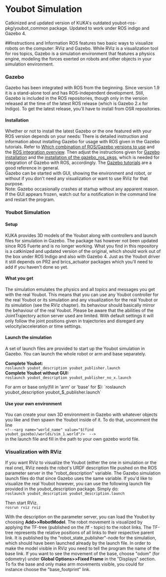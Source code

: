 # Youbot Simulation

Catkinized and updated version of KUKA's outdated youbot-ros-pkg/youbot_common package. Updated to work under ROS indigo and Gazebo 4.

##Instructions and Information
ROS features two basic ways to visualize robots on the computer: RViz and Gazebo. While RViz is a visualization tool for ros topics, Gazebo is a simulation environment that features a physics engine, modeling the forces exerted on robots and other objects in your simulation environment.

### Gazebo
Gazebo has been integrated with ROS from the beginning. Since version 1.9 it is a stand-alone tool and has ROS-independent development. Still, Gazebo is included in the ROS repositories, though only in the version released at the time of the latest ROS release (which is Gazebo 2.x for Indigo). To get the latest release, you'll have to install from OSR repositories.
#### Installation
Whether or not to install the latest Gazebo or the one featured with your ROS version depends on your needs: There is detailed instruction and information about installing Gazebo for usage with ROS given in the Gazebo tutorials. Refer to [Which combination of ROS/Gazebo versions to use](http://gazebosim.org/tutorials?tut=ros_wrapper_versions&cat=connect_ros) and the [ROS integration overview](http://gazebosim.org/tutorials?tut=ros_overview&cat=connect_ros). Then adjust the instructions given for [Gazebo installation](http://gazebosim.org/tutorials?cat=install) and the [installation of the gazebo_ros_pkgs](http://gazebosim.org/tutorials?tut=ros_installing&cat=connect_ros), which is needed for integration of Gazebo with ROS, accordingly. The [Gazebo tutorials](http://gazebosim.org/tutorials) are a good reference in general.  
Gazebo can be started with GUI, showing the environment and robot, or without if you don't need any visualization or want to use RViz for that purpose.  
Note: Gazebo occasionally crashes at startup without any apparent reason. If the GUI appears frozen, watch out for a notification in the command line and restart the program.

### Youbot Simulation
#### Setup
KUKA provides 3D models of the Youbot along with controllers and launch files for simulation in Gazebo. The package has however not been updated since ROS Fuerte and is no longer working. What you find in this repository is a catkinized and updated version of the original, which should work out of the box under ROS Indigo and also with Gazebo 4. Just as the Youbot driver it still depends on PR2 and brics_actuator packages which you'll need to add if you haven't done so yet.
#### What you get
The simulation emulates the physics and all topics and messages you get with the real Youbot. This means that you can use any Youbot controller for the real Youbot or its simulation and any visualization for the real Youbot or its simulation (see the RViz chapter). Its behaviour should basically mirror the behaviour of the real Youbot. Please be aware that the abilities of the JointTrajectory action server used are limited. With default settings it will only follow the joint positions given in trajectories and disregard any velocity/acceleration or time settings.
#### Launch the simulation
A set of launch files are provided to start up the Youbot simulation in Gazebo. You can launch the whole robot or arm and base separately.  
  
**Complete Youbot:**  
`roslaunch youbot_description youbot_publisher.launch`  
**Complete Youbot without GUI:**  
`roslaunch youbot_description youbot_publisher_no_x.launch`
  
  
For arm or base only(fill in 'arm' or 'base' for $):  
`roslaunch youbot_description youbot_$_publisher.launch`
#### Use your own environment
You can create your own 3D environment in Gazebo with whatever objects you like and then spawn the Youbot inside of it. To do that, uncomment the line  
`<!--<arg name="world_name" value="$(find youbot_gazebo)/worlds/sim_1.world"/>	--> `  
in the launch file and fill in the path to your own gazebo world file.

### Visualization with RViz
If you want RViz to visualize the Youbot (either the one in simulation or the real one), RViz needs the robot's URDF description file pushed on the ROS parameter server in the "robot_description" variable. The Gazebo simulation launch files do that since Gazebo uses the same variable. If you'd like to visualize the real Youbot however, you can use the following launch file provided in the youbot_description package. Simply do:  
`roslaunch youbot_description youbot_description.launch`  
  
Then start RViz.    
`rosrun rviz rviz`  
  
With the description on the parameter server, you can load the Youbot by choosing **Add>>RobotModel**. The robot movement is visualized by applying the TF-tree (published on the /tf - topic) to the robot links. The TF-tree represents the relative positions of all links to their respective parent link. It is published by the "robot_state_publisher"-node for the simulation, which should have been launched already by the launch file. In order to make the model visible in RViz you need to tell the program the name of the base link. If you want to see the movement of the base, choose "odom" (for odometry) under **Global Options>>Fixed Frame** in the "Displays" section. To fix the base and only make arm movements visible, you could for instance choose the "base_footprint" link.
